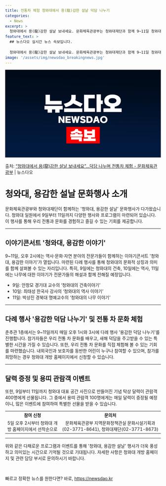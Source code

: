 ```yaml
---
title: 전통차 체험 청와대에서 용(龍)감한 설날 덕담 나누기
categories:
  - News
excerpt: >
  청와대에서 용(龍)감한 설날 보내세요. 문화체육관광부는 청와대재단과 함께 9~11일 청와대 일원에서 청와대,…
feature_text: >
  ## 뉴스다오 실시간 뉴스 속보입니다.

  청와대에서 용(龍)감한 설날 보내세요. 문화체육관광부는 청와대재단과 함께 9~11일 청와대 일원에서 청와대,…
image: '/assets/img/newsdao_breakingnews.jpg'
---
```


![뉴스다오 속보](/assets/img/newsdao_breakingnews.jpg)

<p>출처: <a href="https://newsdao.kr/3113" rel="dofollow">“청와대에서 용(龍)감한 설날 보내세요”…덕담 나누며 전통차 체험 - 문화체육관광부</a> | 뉴스다오</p>

<h1>청와대, 용감한 설날 문화행사 소개</h1>
<p data-ke-size="size16">문화체육관광부와 청와대재단이 함께하는 '청와대, 용감한 설날' 문화행사가 다가왔습니다. 청와대 일원에서 9일부터 11일까지 다양한 행사와 프로그램이 마련되어 있습니다. 이 행사를 통해 우리 전통과 문화를 경험하고 즐길 수 있는 기회를 제공합니다.</p>
<hr>

<h2>이야기콘서트 '청와대, 용감한 이야기'</h2>
<p data-ke-size="size16">9~11일, 오후 2시에는 역사·문화·자연 분야의 전문가들이 함께하는 이야기콘서트 '청와대, 용감한 이야기'가 열립니다. 마련된 다례 행사를 통해 청와대의 문화적 상징과 의미를 함께 살펴볼 수 있는 자리입니다. 특히, 9일에는 청와대의 건축, 10일에는 역사, 11일에는 나무에 대한 이야기가 전문가들의 해설과 함께 전해질 예정입니다.</p>
<ul>
  <li>9일: 안창모 경기대 교수의 ‘청와대의 건축이야기’</li>
  <li>10일: 최태성 한국사 강사의 ‘청와대의 역사 이야기’</li>
  <li>11일: 박상진 경북대 명예교수의 ‘청와대의 나무 이야기’</li>
</ul>
<hr>

<h2>다례 행사 '용감한 덕담 나누기' 및 전통 차 문화 체험</h2>
<p data-ke-size="size16">춘추관 1층에서는 9~11일까지 매일 오후 1시와 3시에 다례 행사 '용감한 덕담 나누기'를 진행합니다. 참가자들은 우리 전통 차 문화를 배우고, 새해 덕담을 주고받을 수 있는 특별한 시간을 가질 수 있습니다. 또한, 우리 전통 차 문화를 직접 체험해 볼 수 있는 기회를 마련했습니다. 내외국인과 보호자를 동반한 어린이 누구나 참여할 수 있으며, 참가를 희망하는 경우 청와대 개방 홈페이지에서 신청할 수 있습니다.</p>
<hr>

<h2>달력 증정 및 용띠 관람객 이벤트</h2>
<p data-ke-size="size16">또한, 9일부터 11일까지 청와대 대표 공간 사진으로 만들어진 기념 탁상 달력이 관람객 400명에게 선물됩니다. 그 중에서 용띠 관람객 100명에게는 매일 달력이 증정될 예정이니, 많은 이벤트에 참여하여 특별한 선물을 받을 수 있습니다.</p>
<table>
  <tr>
    <td style="text-align: center; height: 17px;"><b>참여 신청</b></td>
    <td style="text-align: center; height: 17px;"><b>문의처</b></td>
  </tr>
  <tr>
    <td style="text-align: center; height: 17px;">5일 오후 2시부터 청와대 개방 홈페이지에서 선착순으로</td>
    <td style="text-align: center; height: 17px;">문화체육관광부 지역문화정책관실 문화시설기획과(02-3771-8641), 청와대재단(02-3771-8673)</td>
  </tr>
</table>
<hr>

<p data-ke-size="size16">위와 같은 다채로운 프로그램과 이벤트를 통해 '청와대, 용감한 설날' 행사가 더욱 풍성하고 의미있는 시간으로 기억될 것으로 기대됩니다. 자세한 사항은 청와대 개방 홈페이지 및 관련 담당 부서로 문의하시기 바랍니다.</p>
<p data-ke-size="size16">&nbsp;</p> 

빠르고 정확한 뉴스를 원한다면? 바로, <a href="https://newsdao.kr" rel="dofollow">https://newsdao.kr</a>


